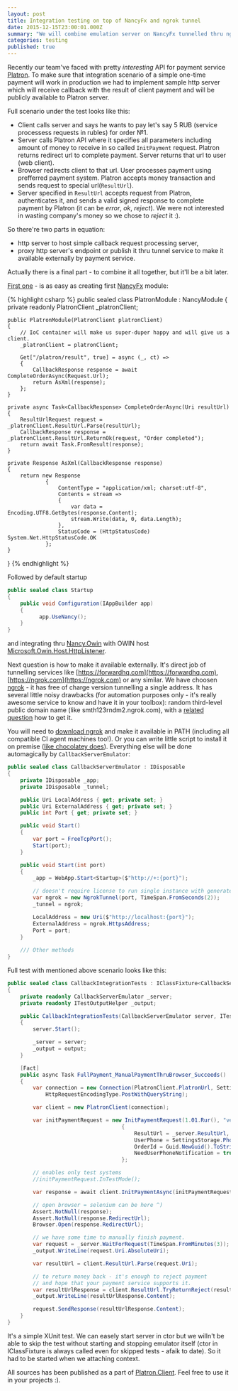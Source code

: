 ```yaml
---
layout: post
title: Integration testing on top of NancyFx and ngrok tunnel
date: 2015-12-15T23:00:01.000Z
summary: "We will combine emulation server on NancyFx tunnelled thru ngrok to implement tricky integration test of payment service with callbacks."
categories: testing
published: true
---
```




Recently our team've faced with pretty _interesting_ API for payment service [Platron](https://platron.ru). To make sure that integration scenario of a simple one-time payment will work in production we had to implement sample http server which will receive callback with the result of client payment and will be publicly available to Platron server. 

Full scenario under the test looks like this:

- Client calls server and says he wants to pay let's say 5 RUB (service processess requests in rubles) for order №1.
- Server calls Platron API where it specifies all parameters including amount of money to receive in so called `InitPayment` request. Platron returns redirect url to complete payment. Server returns that url to user (web client).
- Browser redirects client to that url. User processes payment using prefferred payment system. Platron accepts money transaction and sends request to special url(`ResultUrl`).
- Server specified in `ResultUrl` accepts request from Platron, authenticates it, and sends a valid signed response to complete payment by Platron (it can be _error_, _ok_, _reject_). We were not interested in wasting company's money so we chose to _reject_ it :).

So there're two parts in equation: 

- http server to host simple callback request processing server,
- proxy http server's endpoint or publish it thru tunnel service to make it available externally by payment service. 

Actually there is a final part - to combine it all together, but it'll be a bit later.

[First one](https://github.com/sergiorykov/Platron.Client/tree/master/Source/Platron.Client.TestKit/Emulators/Nancy) - is as easy as creating first [NancyFx](http://nancyfx.org) module:

{% highlight csharp %}
public sealed class PlatronModule : NancyModule
{
    private readonly PlatronClient _platronClient;

    public PlatronModule(PlatronClient platronClient)
    {
        // IoC container will make us super-duper happy and will give us a client.
        _platronClient = platronClient;

        Get["/platron/result", true] = async (_, ct) =>
        {
            CallbackResponse response = await CompleteOrderAsync(Request.Url);
            return AsXml(response);
        };
    }

    private async Task<CallbackResponse> CompleteOrderAsync(Uri resultUrl)
    {
        ResultUrlRequest request = _platronClient.ResultUrl.Parse(resultUrl);
        CallbackResponse response = _platronClient.ResultUrl.ReturnOk(request, "Order completed");
        return await Task.FromResult(response);
    }

    private Response AsXml(CallbackResponse response)
    {
        return new Response
                {
                    ContentType = "application/xml; charset:utf-8",
                    Contents = stream =>
                    {
                        var data = Encoding.UTF8.GetBytes(response.Content);
                        stream.Write(data, 0, data.Length);
                    },
                    StatusCode = (HttpStatusCode) System.Net.HttpStatusCode.OK
                };
    }
}
{% endhighlight %}

Followed by default startup 

```csharp
public sealed class Startup
{
    public void Configuration(IAppBuilder app)
    {
          app.UseNancy();
    }
}
```

and integrating thru [Nancy.Owin](https://www.nuget.org/packages/Nancy.Owin) with OWIN host [Microsoft.Owin.Host.HttpListener](https://www.nuget.org/packages/Microsoft.Owin.Host.HttpListener).

Next question is how to make it available externally. It's direct job of tunnelling services like [https://forwardhq.com](https://forwardhq.com), [https://ngrok.com](https://ngrok.com) or any similar. We have choosen [ngrok](https://github.com/sergiorykov/Platron.Client/tree/master/Source/Platron.Client.TestKit/Emulators/Tunnels) - it has free of charge version tunnelling a single address. It has several little noisy drawbacks (for automation purposes only - it's really awesome service to know and have it in your toolbox): random third-level public domain name (like smth123rndm2.ngrok.com), with a [related question](https://github.com/sergiorykov/Platron.Client/issues/1) how to get it.

You will need to [download ngrok](https://ngrok.com/download) and make it available in PATH (including all compatible CI agent machines too!). Or you can write little script to install it on premise ([like chocolatey does](https://github.com/chocolatey/choco/wiki/Installation)). Everything else will  be done automagically by `CallbackServerEmulator`:

```csharp
public sealed class CallbackServerEmulator : IDisposable
{
    private IDisposable _app;
    private IDisposable _tunnel;

    public Uri LocalAddress { get; private set; }
    public Uri ExternalAddress { get; private set; }
    public int Port { get; private set; }

    public void Start()
    {
        var port = FreeTcpPort();
        Start(port);
    }

    public void Start(int port)
    {
        _app = WebApp.Start<Startup>($"http://+:{port}");

        // doesn't require license to run single instance with generated domain
        var ngrok = new NgrokTunnel(port, TimeSpan.FromSeconds(2));
        _tunnel = ngrok;

        LocalAddress = new Uri($"http://localhost:{port}");
        ExternalAddress = ngrok.HttpsAddress;
        Port = port;
    }
    
    /// Other methods
}
```

Full test with mentioned above scenario looks like this:

```csharp
public sealed class CallbackIntegrationTests : IClassFixture<CallbackServerEmulator>
{
    private readonly CallbackServerEmulator _server;
    private readonly ITestOutputHelper _output;

    public CallbackIntegrationTests(CallbackServerEmulator server, ITestOutputHelper output)
    {
        server.Start();

        _server = server;
        _output = output;
    }

    [Fact]
    public async Task FullPayment_ManualPaymentThruBrowser_Succeeds()
    {
        var connection = new Connection(PlatronClient.PlatronUrl, SettingsStorage.Credentials,
            HttpRequestEncodingType.PostWithQueryString);

        var client = new PlatronClient(connection);

        var initPaymentRequest = new InitPaymentRequest(1.01.Rur(), "verifying resulturl")
                                    {
                                        ResultUrl = _server.ResultUrl,
                                        UserPhone = SettingsStorage.PhoneNumber,
                                        OrderId = Guid.NewGuid().ToString("N"),
                                        NeedUserPhoneNotification = true
                                    };

        // enables only test systems
        //initPaymentRequest.InTestMode();

        var response = await client.InitPaymentAsync(initPaymentRequest);

        // open browser = selenium can be here ^)
        Assert.NotNull(response);
        Assert.NotNull(response.RedirectUrl);
        Browser.Open(response.RedirectUrl);

        // we have some time to manually finish payment.
        var request = _server.WaitForRequest(TimeSpan.FromMinutes(3));
        _output.WriteLine(request.Uri.AbsoluteUri);

        var resultUrl = client.ResultUrl.Parse(request.Uri);

        // to return money back - it's enough to reject payment
        // and hope that your payment service supports it.
        var resultUrlResponse = client.ResultUrl.TryReturnReject(resultUrl, "sorry, my bad...");
        _output.WriteLine(resultUrlResponse.Content);

        request.SendResponse(resultUrlResponse.Content);
    }
}
```

It's a simple XUnit test. We can easely start server in ctor but we willn't be able to skip the test without starting and stopping emulator itself (ctor in IClassFixture<T> is always called even for skipped tests - afaik to date). So it had to be started when we attaching context.

All sources has been published as a part of [Platron.Client](https://github.com/sergiorykov/Platron.Client). Feel free to use it in your projects :).
